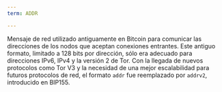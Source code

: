 ```yaml
---
term: ADDR

---
```

Mensaje de red utilizado antiguamente en Bitcoin para comunicar las direcciones de los nodos que aceptan conexiones entrantes. Este antiguo formato, limitado a 128 bits por dirección, sólo era adecuado para direcciones IPv6, IPv4 y la versión 2 de Tor. Con la llegada de nuevos protocolos como Tor V3 y la necesidad de una mejor escalabilidad para futuros protocolos de red, el formato `addr` fue reemplazado por `addrv2`, introducido en BIP155.
